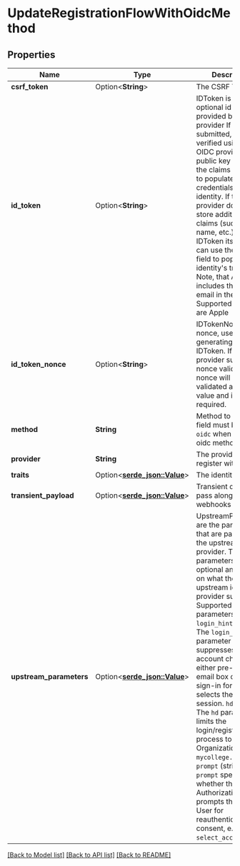 # UpdateRegistrationFlowWithOidcMethod

## Properties

Name | Type | Description | Notes
------------ | ------------- | ------------- | -------------
**csrf_token** | Option<**String**> | The CSRF Token | [optional]
**id_token** | Option<**String**> | IDToken is an optional id token provided by an OIDC provider  If submitted, it is verified using the OIDC provider's public key set and the claims are used to populate the OIDC credentials of the identity. If the OIDC provider does not store additional claims (such as name, etc.) in the IDToken itself, you can use the `traits` field to populate the identity's traits. Note, that Apple only includes the users email in the IDToken.  Supported providers are Apple | [optional]
**id_token_nonce** | Option<**String**> | IDTokenNonce is the nonce, used when generating the IDToken. If the provider supports nonce validation, the nonce will be validated against this value and is required. | [optional]
**method** | **String** | Method to use  This field must be set to `oidc` when using the oidc method. | 
**provider** | **String** | The provider to register with | 
**traits** | Option<[**serde_json::Value**](.md)> | The identity traits | [optional]
**transient_payload** | Option<[**serde_json::Value**](.md)> | Transient data to pass along to any webhooks | [optional]
**upstream_parameters** | Option<[**serde_json::Value**](.md)> | UpstreamParameters are the parameters that are passed to the upstream identity provider.  These parameters are optional and depend on what the upstream identity provider supports. Supported parameters are: `login_hint` (string): The `login_hint` parameter suppresses the account chooser and either pre-fills the email box on the sign-in form, or selects the proper session. `hd` (string): The `hd` parameter limits the login/registration process to a Google Organization, e.g. `mycollege.edu`. `prompt` (string): The `prompt` specifies whether the Authorization Server prompts the End-User for reauthentication and consent, e.g. `select_account`. | [optional]

[[Back to Model list]](../README.md#documentation-for-models) [[Back to API list]](../README.md#documentation-for-api-endpoints) [[Back to README]](../README.md)


